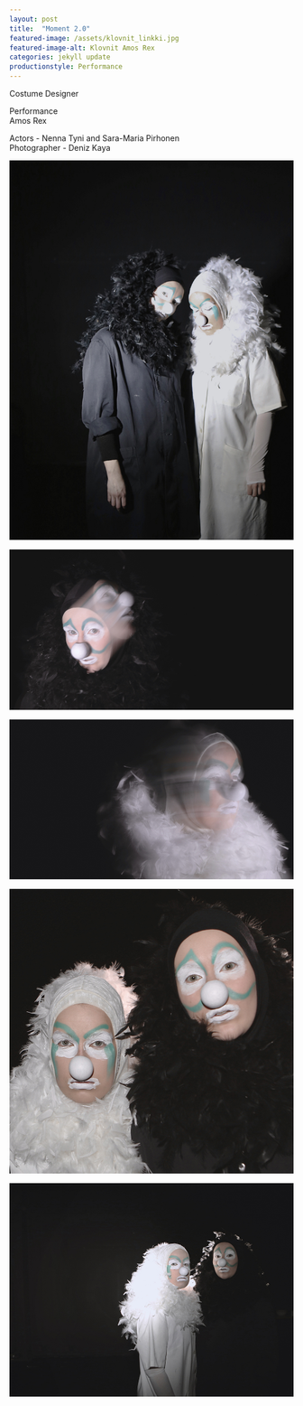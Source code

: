 ```yaml
---
layout: post
title:  "Moment 2.0"
featured-image: /assets/klovnit_linkki.jpg
featured-image-alt: Klovnit Amos Rex
categories: jekyll update
productionstyle: Performance
---
```

Costume Designer

  Performance  
  Amos Rex  

  Actors - Nenna Tyni and Sara-Maria Pirhonen  
  Photographer - Deniz Kaya  

![alt text](/assets/projects/klovnit3.jpg)


![alt text](/assets/projects/klovnit1.jpg)


![alt text](/assets/projects/klovnit2.jpg)


![alt text](/assets/projects/klovnit5.jpg)


![alt text](/assets/projects/klovnit4.jpg)
